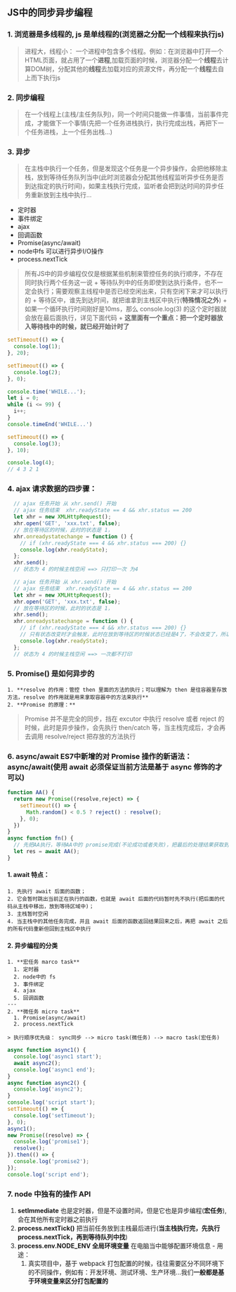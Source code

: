 ## JS中的同步异步编程

  ### 1. 浏览器是多线程的, js 是单线程的(浏览器之分配一个线程来执行js)
  > 进程大，线程小： 一个进程中包含多个线程。例如：在浏览器中打开一个HTML页面，就占用了一个**进程**,加载页面的时候，浏览器分配一个**线程**去计算DOM树，分配其他的**线程**去加载对应的资源文件，再分配一个**线程**去自上而下执行js

  ### 2. 同步编程
  > 在一个线程上(主栈/主任务队列)，同一个时间只能做一件事情，当前事件完成，才能做下一个事情(先把一个任务进栈执行，执行完成出栈，再把下一个任务进栈，上一个任务出栈...)

  ### 3. 异步
  > 在主栈中执行一个任务，但是发现这个任务是一个异步操作，会把他移除主栈，放到等待任务队列当中(此时浏览器会分配其他线程监听异步任务是否到达指定的执行时间)，如果主栈执行完成，监听者会把到达时间的异步任务重新放到主栈中执行...
  + 定时器
  + 事件绑定
  + ajax
  + 回调函数
  + Promise(async/await)
  + node中fs 可以进行异步I/O操作
  + process.nextTick
  > 所有JS中的异步编程仅仅是根据某些机制来管控任务的执行顺序，不存在同时执行两个任务这一说
    + 等待队列中的任务即使到达执行条件，也不一定会执行；需要观察主线程中是否已经空闲出来，只有空闲下来才可以执行的
    + 等待区中，谁先到达时间，就把谁拿到主栈区中执行(**特殊情况之外**)
    + 如果一个循环执行时间刚好是10ms，那么 console.log(3) 的这个定时器就会放在最后面执行，详见下面代码
    + **这里面有一个重点：把一个定时器放入等待栈中的时候，就已经开始计时了**
  ```javaScript
  setTimeout(() => {
    console.log(1);
  }, 20);

  setTimeout(() => {
    console.log(2);
  }, 0);

  console.time('WHILE...');
  let i = 0;
  while (i <= 99) {
    i++;
  }
  console.timeEnd('WHILE...')

  setTimeout(() => {
    console.log(3);
  }, 10);

  console.log(4);
  // 4 3 2 1
  ```
  ### 4. ajax 请求数据的四步骤：
  ```javaScript
    // ajax 任务开始 从 xhr.send() 开始
    // ajax 任务结束  xhr.readyState == 4 && xhr.status == 200
    let xhr = new XMLHttpRequest();
    xhr.open('GET', 'xxx.txt', false);
    // 放在等待区的时候，此时的状态是 1，
    xhr.onreadystatechange = function () {
      // if (xhr.readyState === 4 && xhr.status === 200) {}
      console.log(xhr.readyState);
    };
    xhr.send();
    // 状态为 4 的时候主栈空闲 ==> 只打印一次 为4
  ```
  ```javaScript
    // ajax 任务开始 从 xhr.send() 开始
    // ajax 任务结束  xhr.readyState == 4 && xhr.status == 200
    let xhr = new XMLHttpRequest();
    xhr.open('GET', 'xxx.txt', false);
    // 放在等待区的时候，此时的状态是 1，
    xhr.send();
    xhr.onreadystatechange = function () {
      // if (xhr.readyState === 4 && xhr.status === 200) {}
      // 只有状态改变时才会触发，此时在放到等待区的时候状态已经是4了，不会改变了，所以不会执行这个方法...
      console.log(xhr.readyState);
    };
    // 状态为 4 的时候主栈空闲 ==> 一次都不打印
  ```
  ### 5. Promise() 是如何异步的
    1. **resolve 的作用：管控 then 里面的方法的执行；可以理解为 then 是往容器里存放方法，resolve 的作用就是用来拿取容器中的方法来执行**
    2. **Promise 的原理：**

  > Promise 并不是完全的同步，挡在 excutor 中执行 resolve 或者 reject 的时候，此时是异步操作，会先执行 then/catch 等，当主栈完成后，才会再去调用 resolve/reject 把存放的方法执行

  ### 6. async/await ES7中新增的对 Promise 操作的新语法：async/await(使用 await 必须保证当前方法是基于 async 修饰的才可以)
  ```javaScript
  function AA() {
    return new Promise((resolve,reject) => {
      setTimeout(() => {
        Math.random() < 0.5 ? reject() : resolve();
      }, 0);
    })
  }
  async function fn() {
    // 先把AA执行，等待AA中的 promise完成(不论成功或者失败)，把最后的处理结果获取到之后赋值给 res，拿到后在执行后面的代码
    let res = await AA();
  }
  ```
  #### 1. await 特点：
    1. 先执行 await 后面的函数；
    2. 它会暂时跳出当前正在执行的函数，也就是 await 后面的代码暂时先不执行(把后面的代码从主栈中移出，放到等待区域中)；
    3. 主栈暂时空闲
    4. 当主栈中的其他任务完成，并且 await 后面的函数返回结果回来之后，再把 await 之后的所有代码重新但回到主栈区中执行

  #### 2. 异步编程的分类
    1. **宏任务 marco task**
      1. 定时器
      2. node中的 fs
      3. 事件绑定
      4. ajax
      5. 回调函数
    ---
    2. **微任务 micro task**
      1. Promise(async/await)
      2. process.nextTick

    > 执行顺序优先级： sync同步 --> micro task(微任务) --> macro task(宏任务)

  ```javaScript
  async function async1() {
    console.log('async1 start');
    await async2();
    console.log('async1 end');
  }
  async function async2() {
    console.log('async2');
  }
  console.log('script start');
  setTimeout(() => {
    console.log('setTimeout');
  }, 0);
  async1();
  new Promise((resolve) => {
    console.log('promise1');
    resolve();
  }).then(() => {
    console.log('promise2');
  });
  console.log('script end');
  ```

### 7. node 中独有的操作 API
  1. **setImmediate** 也是定时器，但是不设置时间，但是它也是异步编程(**宏任务**), 会在其他所有定时器之前执行
  2. **process.nextTick()** 把当前任务放到主栈最后进行(**当主栈执行完，先执行 process.nextTick，再到等待队列中找**)
  3. **process.env.NODE_ENV 全局环境变量** 在电脑当中能够配置环境信息
    - 用途：
      1. 真实项目中，基于 webpack 打包配置的时候，往往需要区分不同环境下的不同操作，例如有：开发环境、测试环境、生产环境...我们**一般都是基于环境变量来区分打包配置的**

